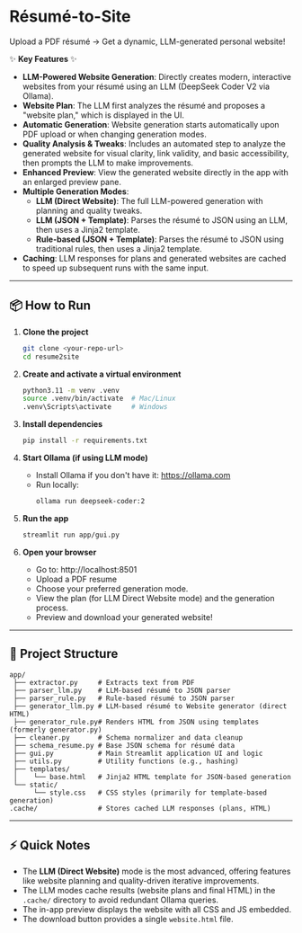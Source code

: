 # Résumé-to-Site

Upload a PDF résumé → Get a dynamic, LLM-generated personal website!

✨ **Key Features** ✨
- **LLM-Powered Website Generation**: Directly creates modern, interactive websites from your résumé using an LLM (DeepSeek Coder V2 via Ollama).
- **Website Plan**: The LLM first analyzes the résumé and proposes a "website plan," which is displayed in the UI.
- **Automatic Generation**: Website generation starts automatically upon PDF upload or when changing generation modes.
- **Quality Analysis & Tweaks**: Includes an automated step to analyze the generated website for visual clarity, link validity, and basic accessibility, then prompts the LLM to make improvements.
- **Enhanced Preview**: View the generated website directly in the app with an enlarged preview pane.
- **Multiple Generation Modes**:
    - **LLM (Direct Website)**: The full LLM-powered generation with planning and quality tweaks.
    - **LLM (JSON + Template)**: Parses the résumé to JSON using an LLM, then uses a Jinja2 template.
    - **Rule-based (JSON + Template)**: Parses the résumé to JSON using traditional rules, then uses a Jinja2 template.
- **Caching**: LLM responses for plans and generated websites are cached to speed up subsequent runs with the same input.

---

## 📦 How to Run

1. **Clone the project**
   ```bash
   git clone <your-repo-url>
   cd resume2site
   ```

2. **Create and activate a virtual environment**
   ```bash
   python3.11 -m venv .venv  
   source .venv/bin/activate  # Mac/Linux
   .venv\Scripts\activate     # Windows
   ```

3. **Install dependencies**
   ```bash
   pip install -r requirements.txt
   ```

4. **Start Ollama (if using LLM mode)**
   - Install Ollama if you don't have it: https://ollama.com
   - Run locally:
     ```bash
     ollama run deepseek-coder:2
     ```

5. **Run the app**
   ```bash
   streamlit run app/gui.py
   ```

6. **Open your browser**
   - Go to: http://localhost:8501
   - Upload a PDF resume
   - Choose your preferred generation mode.
   - View the plan (for LLM Direct Website mode) and the generation process.
   - Preview and download your generated website!

---

## 📄 Project Structure

```
app/
 ├── extractor.py     # Extracts text from PDF
 ├── parser_llm.py    # LLM-based résumé to JSON parser
 ├── parser_rule.py   # Rule-based résumé to JSON parser
 ├── generator_llm.py # LLM-based résumé to Website generator (direct HTML)
 ├── generator_rule.py# Renders HTML from JSON using templates (formerly generator.py)
 ├── cleaner.py       # Schema normalizer and data cleanup
 ├── schema_resume.py # Base JSON schema for résumé data
 ├── gui.py           # Main Streamlit application UI and logic
 ├── utils.py         # Utility functions (e.g., hashing)
 ├── templates/
 │    └── base.html   # Jinja2 HTML template for JSON-based generation
 └── static/
      └── style.css   # CSS styles (primarily for template-based generation)
.cache/               # Stores cached LLM responses (plans, HTML)
```

---

## ⚡ Quick Notes

- The **LLM (Direct Website)** mode is the most advanced, offering features like website planning and quality-driven iterative improvements.
- The LLM modes cache results (website plans and final HTML) in the `.cache/` directory to avoid redundant Ollama queries.
- The in-app preview displays the website with all CSS and JS embedded.
- The download button provides a single `website.html` file.